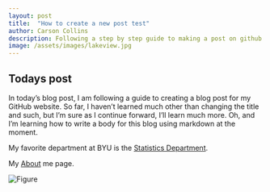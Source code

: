 ```yaml
---
layout: post
title:  "How to create a new post test"
author: Carson Collins
description: Following a step by step guide to making a post on github.
image: /assets/images/lakeview.jpg
---
```

<h2 class="code-line" data-line-start=0 data-line-end=1 ><a id="Todays_post_0"></a>Todays post</h2>
<p class="has-line-data" data-line-start="2" data-line-end="3">In today’s blog post, I am following a guide to creating a blog post for my GitHub website. So far, I haven’t learned much other than changing the title and such, but I’m sure as I continue forward, I’ll learn much more. Oh, and I’m learning how to write a body for this blog using markdown at the moment.</p>
<p class="has-line-data" data-line-start="4" data-line-end="5">My favorite department at BYU is the <a href="https://statistics.byu.edu">Statistics Department</a>.</p>
<p class="has-line-data" data-line-start="6" data-line-end="7">My <a href="%7B%7Bsite.url%7D%7D/%7B%7Bsite.baseurl%7D%7D/about">About</a> me page.</p>
<p class="has-line-data" data-line-start="8" data-line-end="9"><img src="%7B%7Bsite.url%7D%7D/%7B%7Bsite.baseurl%7D%7D/assets/images/lakeview.jpg" alt="Figure"></p>
